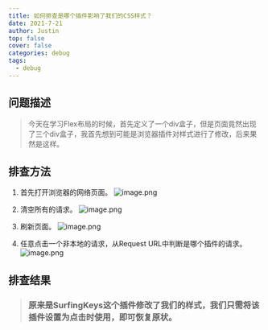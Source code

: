 ```yaml
---
title: 如何排查是哪个插件影响了我们的CSS样式？
date: 2021-7-21
author: Justin
top: false
cover: false
categories: debug
tags:
  - debug
---
```

## 问题描述
>今天在学习Flex布局的时候，首先定义了一个div盒子，但是页面竟然出现了三个div盒子，我首先想到可能是浏览器插件对样式进行了修改，后来果然是这样。

## 排查方法
1. 首先打开浏览器的网络页面。
![image.png](https://img-blog.csdnimg.cn/img_convert/3bffc9ab5fd2d197df76bd04c913cb48.png)

2. 清空所有的请求。
![image.png](https://img-blog.csdnimg.cn/img_convert/78de53b524517c65c5b3ca446d457a46.png)

3. 刷新页面。
![image.png](https://img-blog.csdnimg.cn/img_convert/b71834bc2e87aefd74eb3687e15ccfa9.png)

4. 任意点击一个非本地的请求，从Request URL中判断是哪个插件的请求。
![image.png](https://img-blog.csdnimg.cn/img_convert/7bfdf42d171e300fbbd098a4fc29a665.png)

## 排查结果
>### 原来是SurfingKeys这个插件修改了我们的样式，我们只需将该插件设置为点击时使用，即可恢复原状。
